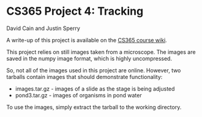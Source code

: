 CS365 Project 4: Tracking
=========================

David Cain and Justin Sperry

A write-up of this project is available on the [CS365 course
wiki](https://wiki.colby.edu/display/CS365/CS365+Project+4).

This project relies on still images taken from a microscope. The images are
saved in the numpy image format, which is highly uncompressed.

So, not all of the images used in this project are online. However, two
tarballs contain images that should demonstrate functionality:

 - images.tar.gz - images of a slide as the stage is being adjusted
 - pond3.tar.gz - images of organisms in pond water

To use the images, simply extract the tarball to the working directory.
